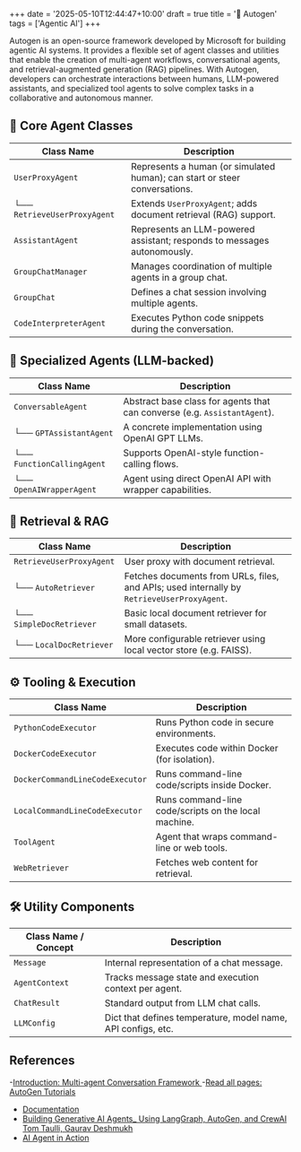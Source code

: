 +++
date = '2025-05-10T12:44:47+10:00'
draft = true
title = '🔮 Autogen'
tags = ['Agentic AI']
+++

Autogen is an open-source framework developed by Microsoft for building agentic AI systems. It provides a flexible set of agent classes and utilities that enable the creation of multi-agent workflows, conversational agents, and retrieval-augmented generation (RAG) pipelines. With Autogen, developers can orchestrate interactions between humans, LLM-powered assistants, and specialized tool agents to solve complex tasks in a collaborative and autonomous manner.


## 🧠 Core Agent Classes

| Class Name               | Description                                                                |
| ------------------------ | -------------------------------------------------------------------------- |
| `UserProxyAgent`         | Represents a human (or simulated human); can start or steer conversations. |
| └── `RetrieveUserProxyAgent` | Extends `UserProxyAgent`; adds document retrieval (RAG) support.           |
| `AssistantAgent`         | Represents an LLM-powered assistant; responds to messages autonomously.    |
| `GroupChatManager`       | Manages coordination of multiple agents in a group chat.                   |
| `GroupChat`              | Defines a chat session involving multiple agents.                          |
| `CodeInterpreterAgent`   | Executes Python code snippets during the conversation.                     |

## 🤖 Specialized Agents (LLM-backed)

| Class Name             | Description                                                               |
| ---------------------- | ------------------------------------------------------------------------- |
| `ConversableAgent`     | Abstract base class for agents that can converse (e.g. `AssistantAgent`). |
| └── `GPTAssistantAgent`    | A concrete implementation using OpenAI GPT LLMs.                          |
| └── `FunctionCallingAgent` | Supports OpenAI-style function-calling flows.                             |
| └── `OpenAIWrapperAgent`   | Agent using direct OpenAI API with wrapper capabilities.                  |

## 📁 Retrieval & RAG

| Class Name               | Description                                                                                |
| ------------------------ | ------------------------------------------------------------------------------------------ |
| `RetrieveUserProxyAgent` | User proxy with document retrieval.                                                        |
| └── `AutoRetriever`          | Fetches documents from URLs, files, and APIs; used internally by `RetrieveUserProxyAgent`. |
| └── `SimpleDocRetriever`     | Basic local document retriever for small datasets.                                         |
| └── `LocalDocRetriever`      | More configurable retriever using local vector store (e.g. FAISS).                         |

## ⚙️ Tooling & Execution

| Class Name                     | Description                                         |
| ------------------------------ | ---------------------------------------------------|
| `PythonCodeExecutor`           | Runs Python code in secure environments.            |
| `DockerCodeExecutor`           | Executes code within Docker (for isolation).        |
| `DockerCommandLineCodeExecutor`| Runs command-line code/scripts inside Docker.       |
| `LocalCommandLineCodeExecutor` | Runs command-line code/scripts on the local machine.|
| `ToolAgent`                    | Agent that wraps command-line or web tools.         |
| `WebRetriever`                 | Fetches web content for retrieval.                  |

## 🛠 Utility Components

| Class Name / Concept | Description                                                  |
| -------------------- | ------------------------------------------------------------ |
| `Message`            | Internal representation of a chat message.                   |
| `AgentContext`       | Tracks message state and execution context per agent.        |
| `ChatResult`         | Standard output from LLM chat calls.                         |
| `LLMConfig`          | Dict that defines temperature, model name, API configs, etc. |

## References
-[Introduction: Multi-agent Conversation Framework
](https://microsoft.github.io/autogen/0.2/docs/Use-Cases/agent_chat)
-[Read all pages: AutoGen Tutorials](https://microsoft.github.io/autogen/0.2/docs/tutorial/introduction/)
- [Documentation](https://microsoft.github.io/autogen/stable//user-guide/core-user-guide/installation.html)
- [Building Generative AI Agents_ Using LangGraph, AutoGen, and CrewAI Tom Taulli, Gaurav Deshmukh](https://drive.google.com/file/d/1CLLQFKlsn29nqbgASe3MzsCWAoraHpmK/view?usp=drive_link)
- [AI Agent in Action](https://drive.google.com/file/d/1gDgi948sX7BBGyQggY82GfxJNpGXIuYt/view?usp=drive_link)